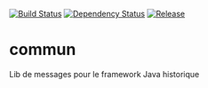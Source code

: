 [![Build Status](https://travis-ci.org/DSI-Ville-Noumea/commun.svg?branch=master)](https://travis-ci.org/DSI-Ville-Noumea/commun) [![Dependency Status](https://www.versioneye.com/user/projects/576b06c2fdabcd0046ae9239/badge.svg?style=flat)](https://www.versioneye.com/user/projects/576b06c2fdabcd0046ae9239) [![Release](https://jitpack.io/v/DSI-Ville-Noumea/commun.svg)](https://jitpack.io/DSI-Ville-Noumea/commun)

# commun
Lib de messages pour le framework Java historique
